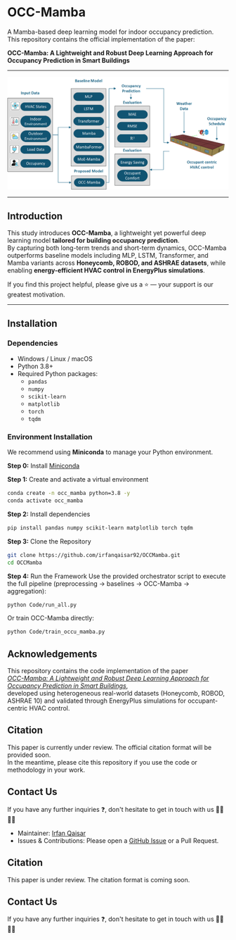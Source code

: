 # OCC-Mamba

A Mamba-based deep learning model for indoor occupancy prediction.  
This repository contains the official implementation of the paper:

**OCC-Mamba: A Lightweight and Robust Deep Learning Approach for Occupancy Prediction in Smart Buildings**

---

<p align="center">
  <img src="Figure/method.png" alt="Overall framework of this study" width="700"/>
</p>

---

## Introduction

This study introduces **OCC-Mamba**, a lightweight yet powerful deep learning model **tailored for building occupancy prediction**.  
By capturing both long-term trends and short-term dynamics, OCC-Mamba outperforms baseline models including MLP, LSTM, Transformer, and Mamba variants across **Honeycomb, ROBOD, and ASHRAE datasets**, while enabling **energy-efficient HVAC control in EnergyPlus simulations**.

If you find this project helpful, please give us a ⭐ — your support is our greatest motivation.

---

## Installation

### Dependencies
- Windows / Linux / macOS  
- Python 3.8+  
- Required Python packages:  
  - `pandas`  
  - `numpy`  
  - `scikit-learn`  
  - `matplotlib`  
  - `torch`  
  - `tqdm`  

### Environment Installation
We recommend using **Miniconda** to manage your Python environment.

**Step 0:** Install [Miniconda](https://docs.conda.io/en/latest/miniconda.html)

**Step 1:** Create and activate a virtual environment
```bash
conda create -n occ_mamba python=3.8 -y
conda activate occ_mamba

```
**Step 2:** Install dependencies

```bash
pip install pandas numpy scikit-learn matplotlib torch tqdm
```

**Step 3:** Clone the Repository
```bash
git clone https://github.com/irfanqaisar92/OCCMamba.git
cd OCCMamba
```
**Step 4:** Run the Framework
Use the provided orchestrator script to execute the full pipeline (preprocessing → baselines → OCC-Mamba → aggregation):

```bash
python Code/run_all.py
```
Or train OCC-Mamba directly:

```bash
python Code/train_occu_mamba.py
```

## Acknowledgements
This repository contains the code implementation of the paper  
[_OCC-Mamba: A Lightweight and Robust Deep Learning Approach for Occupancy Prediction in Smart Buildings_](https://github.com/irfanqaisar92/OCCMamba),  
developed using heterogeneous real-world datasets (Honeycomb, ROBOD, ASHRAE 10) and validated through EnergyPlus simulations for occupant-centric HVAC control.

## Citation
This paper is currently under review. The official citation format will be provided soon.  
In the meantime, please cite this repository if you use the code or methodology in your work.

## Contact Us
If you have any further inquiries ❓, don't hesitate to get in touch with us 👨‍💻👩‍💻  
- Maintainer: [Irfan Qaisar](https://github.com/irfanqaisar92)  
- Issues & Contributions: Please open a [GitHub Issue](https://github.com/irfanqaisar92/OCCMamba/issues) or a Pull Request.  

## Citation
This paper is under review. The citation format is coming soon.

## Contact Us

If you have any further inquiries ❓, don't hesitate to get in touch with us 👨‍💻👩‍💻

